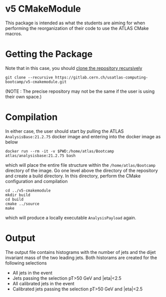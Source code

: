 # v5 CMakeModule

This package is intended as what the students are aiming for when performing the 
reorganization of their code to use the ATLAS CMake macros.

# Getting the Package

Note that in this case, you should [clone the repository recursively](https://riptutorial.com/git/example/11913/clone-recursively)
```
git clone --recursive https://gitlab.cern.ch/usatlas-computing-bootcamp/v5-cmakemodule.git
```
(NOTE : The precise repository may not be the same if the user is using their own space.)

# Compilation

In either case, the user should start by pulling the ATLAS `AnalysisBase:21.2.75` docker image
and entering into the docker image as below
```
docker run --rm -it -v $PWD:/home/atlas/Bootcamp atlas/analysisbase:21.2.75 bash
```
which will place the entire file structure within the `/home/atlas/Bootcamp` directory
of the image.  Go one level above the directory of the repository and create a build directory.
In this directory, perform the CMake configuration and compilation
```
cd ../v5-cmakemodule
mkdir build
cd build
cmake ../source
make
```
which will produce a locally executable `AnalysisPayload` again.

# Output

The output file contains histograms with the number of jets and the dijet invariant mass of the two leading jets. Both historams are created for the following selections

- All jets in the event
- Jets passing the selection pT>50 GeV and |eta|<2.5
- All calibrated jets in the event
- Calibrated jets passing the selection pT>50 GeV and |eta|<2.5

